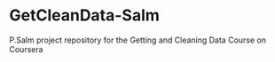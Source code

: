 GetCleanData-Salm
=================

P.Salm project repository for the Getting and Cleaning Data Course on Coursera
